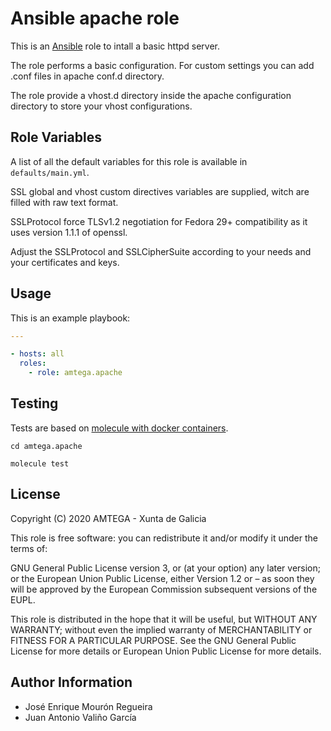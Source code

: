 # Ansible apache role

This is an [Ansible](http://www.ansible.com) role to intall a basic httpd server.

The role performs a basic configuration. For custom settings you can add .conf
files in apache conf.d directory.

The role provide a vhost.d directory inside the apache configuration directory
to store your vhost configurations.

## Role Variables

A list of all the default variables for this role is available in `defaults/main.yml`.

SSL global and vhost custom directives variables are supplied, witch are filled with raw text format.

SSLProtocol force TLSv1.2 negotiation for Fedora 29+ compatibility as it uses version 1.1.1 of openssl.

Adjust the SSLProtocol and SSLCipherSuite according to your needs and your certificates and keys.

## Usage

This is an example playbook:

```yaml
---

- hosts: all
  roles:
    - role: amtega.apache

```

## Testing

Tests are based on [molecule with docker containers](https://molecule.readthedocs.io/en/latest/installation.html).

```shell
cd amtega.apache

molecule test
```

## License

Copyright (C) 2020 AMTEGA - Xunta de Galicia

This role is free software: you can redistribute it and/or modify it under the terms of:

GNU General Public License version 3, or (at your option) any later version; or the European Union Public License, either Version 1.2 or – as soon they will be approved by the European Commission ­subsequent versions of the EUPL.

This role is distributed in the hope that it will be useful, but WITHOUT ANY WARRANTY; without even the implied warranty of MERCHANTABILITY or FITNESS FOR A PARTICULAR PURPOSE.  See the GNU General Public License for more details or European Union Public License for more details.

## Author Information

- José Enrique Mourón Regueira
- Juan Antonio Valiño García

